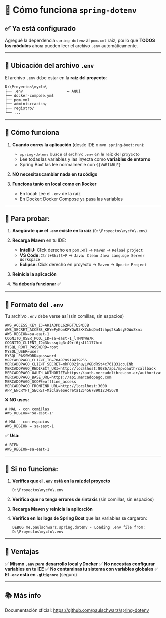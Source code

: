 # 🔧 Cómo funciona `spring-dotenv`

## ✅ Ya está configurado

Agregué la dependencia `spring-dotenv` al `pom.xml` raíz, por lo que **TODOS los módulos** ahora pueden leer el archivo `.env` automáticamente.

---

## 📍 Ubicación del archivo `.env`

El archivo `.env` debe estar en la **raíz del proyecto**:

```
D:\Proyectos\mycfo\
├── .env                    ← AQUÍ
├── docker-compose.yml
├── pom.xml
├── administracion/
├── registro/
└── ...
```

---

## 🔄 Cómo funciona

1. **Cuando corres la aplicación** (desde IDE o `mvn spring-boot:run`):
   - `spring-dotenv` busca el archivo `.env` en la raíz del proyecto
   - Lee todas las variables y las inyecta como **variables de entorno**
   - Spring Boot las lee normalmente con `${VARIABLE}`

2. **NO necesitas cambiar nada en tu código**

3. **Funciona tanto en local como en Docker**
   - En local: Lee el `.env` de la raíz
   - En Docker: Docker Compose ya pasa las variables

---

## 🧪 Para probar:

1. **Asegúrate que el `.env` existe en la raíz** (`D:\Proyectos\mycfo\.env`)

2. **Recarga Maven** en tu IDE:
   - **IntelliJ:** Click derecho en `pom.xml` → `Maven` → `Reload project`
   - **VS Code:** `Ctrl+Shift+P` → `Java: Clean Java Language Server Workspace`
   - **Eclipse:** Click derecho en proyecto → `Maven` → `Update Project`

3. **Reinicia la aplicación**

4. **Ya debería funcionar** ✅

---

## 📝 Formato del `.env`

Tu archivo `.env` debe verse así (sin comillas, sin espacios):

```env
AWS_ACCESS_KEY_ID=AKIA3PDL62RGT7LSNDJB
AWS_SECRET_ACCESS_KEY=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
AWS_REGION=sa-east-1
COGNITO_USER_POOL_ID=sa-east-1_lTMNrWW7R
COGNITO_CLIENT_ID=3ksssqtg3r49rf6js1t1177hrd
MYSQL_ROOT_PASSWORD=root
MYSQL_USER=user
MYSQL_PASSWORD=password
MERCADOPAGO_CLIENT_ID=704879919479266
MERCADOPAGO_CLIENT_SECRET=mkPO02jnuyLVGDdRSt4c76IQ31cduINb
MERCADOPAGO_REDIRECT_URI=http://localhost:8086/api/mp/oauth/callback
MERCADOPAGO_OAUTH_AUTHORIZE=https://auth.mercadolibre.com.ar/authorization
MERCADOPAGO_BASE_URL=https://api.mercadopago.com
MERCADOPAGO_SCOPE=offline_access
MERCADOPAGO_FRONTEND_URL=http://localhost:3000
APP_ENCRYPT_SECRET=MiClaveSecreta123456789012345678
```

❌ **NO uses:**
```env
# MAL - con comillas
AWS_REGION="sa-east-1"

# MAL - con espacios
AWS_REGION = sa-east-1
```

✅ **Usa:**
```env
# BIEN
AWS_REGION=sa-east-1
```

---

## 🐛 Si no funciona:

1. **Verifica que el `.env` está en la raíz del proyecto**
   ```
   D:\Proyectos\mycfo\.env
   ```

2. **Verifica que no tenga errores de sintaxis** (sin comillas, sin espacios)

3. **Recarga Maven y reinicia la aplicación**

4. **Verifica en los logs de Spring Boot** que las variables se cargaron:
   ```
   DEBUG me.paulschwarz.spring.dotenv - Loading .env file from: D:\Proyectos\mycfo\.env
   ```

---

## 🎉 Ventajas

✅ **Mismo `.env` para desarrollo local y Docker**
✅ **No necesitas configurar variables en tu IDE**
✅ **No contaminas tu sistema con variables globales**
✅ **El `.env` está en `.gitignore`** (seguro)

---

## 📚 Más info

Documentación oficial: https://github.com/paulschwarz/spring-dotenv


